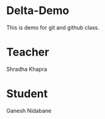 # Delta-Demo
This is demo for git and github class.

# Teacher
Shradha Khapra


# Student
Ganesh Nidabane

